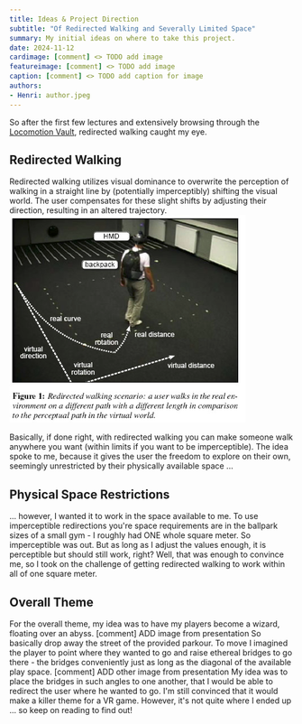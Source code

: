 ```yaml
---
title: Ideas & Project Direction
subtitle: "Of Redirected Walking and Severally Limited Space"
summary: My initial ideas on where to take this project.
date: 2024-11-12
cardimage: [comment] <> TODO add image
featureimage: [comment] <> TODO add image
caption: [comment] <> TODO add caption for image
authors:
- Henri: author.jpeg
---
```

So after the first few lectures and extensively browsing through the [Locomotion Vault](https://locomotionvault.github.io/), redirected walking caught my eye.

## Redirected Walking
Redirected walking utilizes visual dominance to overwrite the perception of walking in a straight line by (potentially imperceptibly) shifting the visual world.
The user compensates for these slight shifts by adjusting their direction, resulting in an altered trajectory.
![An image explaining redirected walking by the University of Hamburg](./images/RedirectedWalking.png "https://www.inf.uni-hamburg.de/en/inst/ab/hci/projects/redirected-walking.html")

Basically, if done right, with redirected walking you can make someone walk anywhere you want (within limits if you want to be imperceptible).
The idea spoke to me, because it gives the user the freedom to explore on their own, seemingly unrestricted by their physically available space ...

## Physical Space Restrictions
... however, I wanted it to work in the space available to me.
To use imperceptible redirections you're space requirements are in the ballpark sizes of a small gym - I roughly had ONE whole square meter.
So imperceptible was out.
But as long as I adjust the values enough, it is perceptible but should still work, right?
Well, that was enough to convince me, so I took on the challenge of getting redirected walking to work within all of one square meter.

## Overall Theme
For the overall theme, my idea was to have my players become a wizard, floating over an abyss.
[comment] ADD image from presentation
So basically drop away the street of the provided parkour.
To move I imagined the player to point where they wanted to go and raise ethereal bridges to go there - the bridges conveniently just as long as the diagonal of the available play space.
[comment] ADD other image from presentation
My idea was to place the bridges in such angles to one another, that I would be able to redirect the user where he wanted to go.
I'm still convinced that it would make a killer theme for a VR game.
However, it's not quite where I ended up ... so keep on reading to find out!